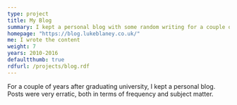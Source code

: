 ```yaml
---
type: project
title: My Blog
summary: I kept a personal blog with some random writing for a couple of years
homepage: "https://blog.lukeblaney.co.uk/"
me: I wrote the content
weight: 7
years: 2010-2016
defaultthumb: true
rdfurl: /projects/blog.rdf
---
```

For a couple of years after graduating university, I kept a personal blog.  Posts were very erratic, both in terms of frequency and subject matter.
